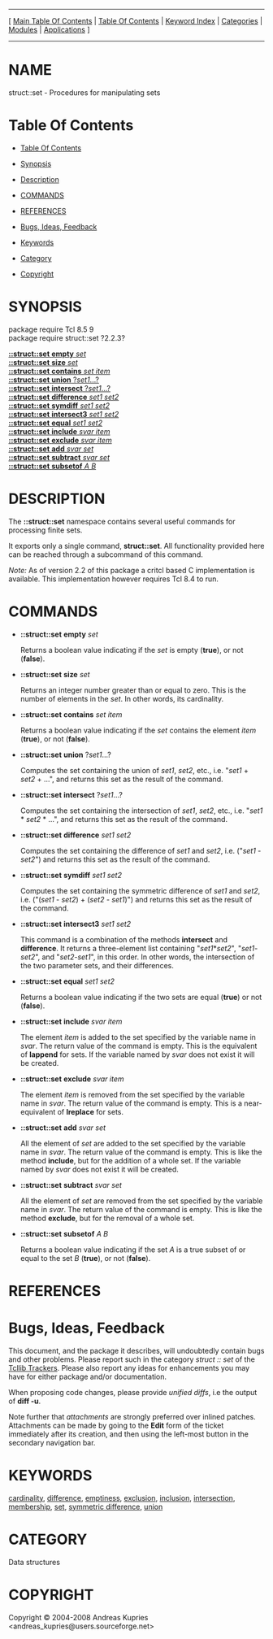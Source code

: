 
[//000000001]: # (struct::set \- Tcl Data Structures)
[//000000002]: # (Generated from file 'struct\_set\.man' by tcllib/doctools with format 'markdown')
[//000000003]: # (Copyright &copy; 2004\-2008 Andreas Kupries <andreas\_kupries@users\.sourceforge\.net>)
[//000000004]: # (struct::set\(n\) 2\.2\.3 tcllib "Tcl Data Structures")

<hr> [ <a href="../../../../toc.md">Main Table Of Contents</a> &#124; <a
href="../../../toc.md">Table Of Contents</a> &#124; <a
href="../../../../index.md">Keyword Index</a> &#124; <a
href="../../../../toc0.md">Categories</a> &#124; <a
href="../../../../toc1.md">Modules</a> &#124; <a
href="../../../../toc2.md">Applications</a> ] <hr>

# NAME

struct::set \- Procedures for manipulating sets

# <a name='toc'></a>Table Of Contents

  - [Table Of Contents](#toc)

  - [Synopsis](#synopsis)

  - [Description](#section1)

  - [COMMANDS](#section2)

  - [REFERENCES](#section3)

  - [Bugs, Ideas, Feedback](#section4)

  - [Keywords](#keywords)

  - [Category](#category)

  - [Copyright](#copyright)

# <a name='synopsis'></a>SYNOPSIS

package require Tcl 8\.5 9  
package require struct::set ?2\.2\.3?  

[__::struct::set__ __empty__ *set*](#1)  
[__::struct::set__ __size__ *set*](#2)  
[__::struct::set__ __contains__ *set* *item*](#3)  
[__::struct::set__ __union__ ?*set1*\.\.\.?](#4)  
[__::struct::set__ __intersect__ ?*set1*\.\.\.?](#5)  
[__::struct::set__ __difference__ *set1* *set2*](#6)  
[__::struct::set__ __symdiff__ *set1* *set2*](#7)  
[__::struct::set__ __intersect3__ *set1* *set2*](#8)  
[__::struct::set__ __equal__ *set1* *set2*](#9)  
[__::struct::set__ __include__ *svar* *item*](#10)  
[__::struct::set__ __exclude__ *svar* *item*](#11)  
[__::struct::set__ __add__ *svar* *set*](#12)  
[__::struct::set__ __subtract__ *svar* *set*](#13)  
[__::struct::set__ __subsetof__ *A* *B*](#14)  

# <a name='description'></a>DESCRIPTION

The __::struct::set__ namespace contains several useful commands for
processing finite sets\.

It exports only a single command, __struct::set__\. All functionality
provided here can be reached through a subcommand of this command\.

*Note:* As of version 2\.2 of this package a critcl based C implementation is
available\. This implementation however requires Tcl 8\.4 to run\.

# <a name='section2'></a>COMMANDS

  - <a name='1'></a>__::struct::set__ __empty__ *set*

    Returns a boolean value indicating if the *set* is empty \(__true__\),
    or not \(__false__\)\.

  - <a name='2'></a>__::struct::set__ __size__ *set*

    Returns an integer number greater than or equal to zero\. This is the number
    of elements in the *set*\. In other words, its cardinality\.

  - <a name='3'></a>__::struct::set__ __contains__ *set* *item*

    Returns a boolean value indicating if the *set* contains the element
    *item* \(__true__\), or not \(__false__\)\.

  - <a name='4'></a>__::struct::set__ __union__ ?*set1*\.\.\.?

    Computes the set containing the union of *set1*, *set2*, etc\., i\.e\.
    "*set1* \+ *set2* \+ \.\.\.", and returns this set as the result of the
    command\.

  - <a name='5'></a>__::struct::set__ __intersect__ ?*set1*\.\.\.?

    Computes the set containing the intersection of *set1*, *set2*, etc\.,
    i\.e\. "*set1* \* *set2* \* \.\.\.", and returns this set as the result of the
    command\.

  - <a name='6'></a>__::struct::set__ __difference__ *set1* *set2*

    Computes the set containing the difference of *set1* and *set2*, i\.e\.
    \("*set1* \- *set2*"\) and returns this set as the result of the command\.

  - <a name='7'></a>__::struct::set__ __symdiff__ *set1* *set2*

    Computes the set containing the symmetric difference of *set1* and
    *set2*, i\.e\. \("\(*set1* \- *set2*\) \+ \(*set2* \- *set1*\)"\) and returns
    this set as the result of the command\.

  - <a name='8'></a>__::struct::set__ __intersect3__ *set1* *set2*

    This command is a combination of the methods __intersect__ and
    __difference__\. It returns a three\-element list containing
    "*set1*\**set2*", "*set1*\-*set2*", and "*set2*\-*set1*", in this
    order\. In other words, the intersection of the two parameter sets, and their
    differences\.

  - <a name='9'></a>__::struct::set__ __equal__ *set1* *set2*

    Returns a boolean value indicating if the two sets are equal \(__true__\)
    or not \(__false__\)\.

  - <a name='10'></a>__::struct::set__ __include__ *svar* *item*

    The element *item* is added to the set specified by the variable name in
    *svar*\. The return value of the command is empty\. This is the equivalent
    of __lappend__ for sets\. If the variable named by *svar* does not
    exist it will be created\.

  - <a name='11'></a>__::struct::set__ __exclude__ *svar* *item*

    The element *item* is removed from the set specified by the variable name
    in *svar*\. The return value of the command is empty\. This is a
    near\-equivalent of __lreplace__ for sets\.

  - <a name='12'></a>__::struct::set__ __add__ *svar* *set*

    All the element of *set* are added to the set specified by the variable
    name in *svar*\. The return value of the command is empty\. This is like the
    method __include__, but for the addition of a whole set\. If the variable
    named by *svar* does not exist it will be created\.

  - <a name='13'></a>__::struct::set__ __subtract__ *svar* *set*

    All the element of *set* are removed from the set specified by the
    variable name in *svar*\. The return value of the command is empty\. This is
    like the method __exclude__, but for the removal of a whole set\.

  - <a name='14'></a>__::struct::set__ __subsetof__ *A* *B*

    Returns a boolean value indicating if the set *A* is a true subset of or
    equal to the set *B* \(__true__\), or not \(__false__\)\.

# <a name='section3'></a>REFERENCES

# <a name='section4'></a>Bugs, Ideas, Feedback

This document, and the package it describes, will undoubtedly contain bugs and
other problems\. Please report such in the category *struct :: set* of the
[Tcllib Trackers](http://core\.tcl\.tk/tcllib/reportlist)\. Please also report
any ideas for enhancements you may have for either package and/or documentation\.

When proposing code changes, please provide *unified diffs*, i\.e the output of
__diff \-u__\.

Note further that *attachments* are strongly preferred over inlined patches\.
Attachments can be made by going to the __Edit__ form of the ticket
immediately after its creation, and then using the left\-most button in the
secondary navigation bar\.

# <a name='keywords'></a>KEYWORDS

[cardinality](\.\./\.\./\.\./\.\./index\.md\#cardinality),
[difference](\.\./\.\./\.\./\.\./index\.md\#difference),
[emptiness](\.\./\.\./\.\./\.\./index\.md\#emptiness),
[exclusion](\.\./\.\./\.\./\.\./index\.md\#exclusion),
[inclusion](\.\./\.\./\.\./\.\./index\.md\#inclusion),
[intersection](\.\./\.\./\.\./\.\./index\.md\#intersection),
[membership](\.\./\.\./\.\./\.\./index\.md\#membership),
[set](\.\./\.\./\.\./\.\./index\.md\#set), [symmetric
difference](\.\./\.\./\.\./\.\./index\.md\#symmetric\_difference),
[union](\.\./\.\./\.\./\.\./index\.md\#union)

# <a name='category'></a>CATEGORY

Data structures

# <a name='copyright'></a>COPYRIGHT

Copyright &copy; 2004\-2008 Andreas Kupries <andreas\_kupries@users\.sourceforge\.net>

